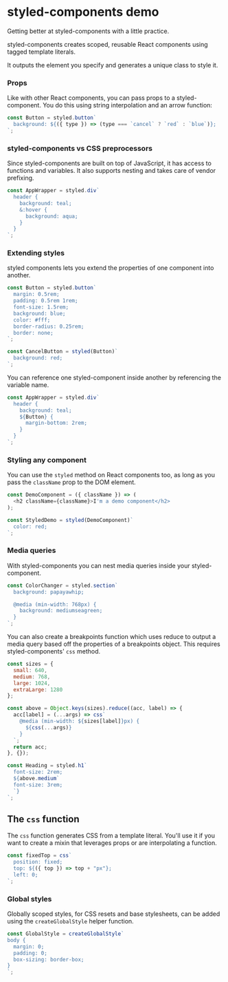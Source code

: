 # styled-components demo

Getting better at styled-components with a little practice.

styled-components creates scoped, reusable React components using tagged template literals.

It outputs the element you specify and generates a unique class to style it.

### Props

Like with other React components, you can pass props to a styled-component. You do this using string interpolation and an arrow function:

```js
const Button = styled.button`
  background: ${({ type }) => (type === `cancel` ? `red` : `blue`)};
`;
```

### styled-components vs CSS preprocessors

Since styled-components are built on top of JavaScript, it has access to functions and variables. It also supports nesting and takes care of vendor prefixing.

```js
const AppWrapper = styled.div`
  header {
    background: teal;
    &:hover {
      background: aqua;
    }
  }
`;
```

### Extending styles

styled components lets you extend the properties of one component into another.

```js
const Button = styled.button`
  margin: 0.5rem;
  padding: 0.5rem 1rem;
  font-size: 1.5rem;
  background: blue;
  color: #fff;
  border-radius: 0.25rem;
  border: none;
`;

const CancelButton = styled(Button)`
  background: red;
`;
```

You can reference one styled-component inside another by referencing the variable name.

```js
const AppWrapper = styled.div`
  header {
    background: teal;
    ${Button} {
      margin-bottom: 2rem;
    }
  }
`;
```

### Styling any component

You can use the `styled` method on React components too, as long as you pass the `className` prop to the DOM element.

```js
const DemoComponent = ({ className }) => (
  <h2 className={className}>I'm a demo component</h2>
);

const StyledDemo = styled(DemoComponent)`
  color: red;
`;
```

### Media queries

With styled-components you can nest media queries inside your styled-component.

```js
const ColorChanger = styled.section`
  background: papayawhip;

  @media (min-width: 768px) {
    background: mediumseagreen;
  }
`;
```

You can also create a breakpoints function which uses reduce to output a media query based off the properties of a breakpoints object. This requires styled-components' `css` method.

```js
const sizes = {
  small: 640,
  medium: 768,
  large: 1024,
  extraLarge: 1280
};

const above = Object.keys(sizes).reduce((acc, label) => {
  acc[label] = (...args) => css`
    @media (min-width: ${sizes[label]}px) {
      ${css(...args)}
    }
  `;
  return acc;
}, {});

const Heading = styled.h1`
  font-size: 2rem;
  ${above.medium`
  font-size: 3rem;
  `}
`;
```

## The `css` function

The `css` function generates CSS from a template literal. You'll use it if you want to create a mixin that leverages props or are interpolating a function.

```js
const fixedTop = css`
  position: fixed;
  top: ${({ top }) => top + "px"};
  left: 0;
`;
```

### Global styles

Globally scoped styles, for CSS resets and base stylesheets, can be added using the `createGlobalStyle` helper function.

```js
const GlobalStyle = createGlobalStyle`
body {
  margin: 0;
  padding: 0;
  box-sizing: border-box;
}
`;
```
